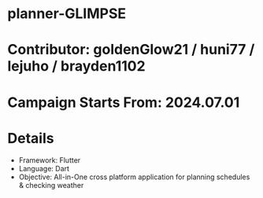 # planner-GLIMPSE

# Contributor: goldenGlow21 / huni77 / lejuho / brayden1102

# Campaign Starts From: 2024.07.01

# Details

- Framework: Flutter
- Language: Dart
- Objective: All-in-One cross platform application for planning schedules & checking weather